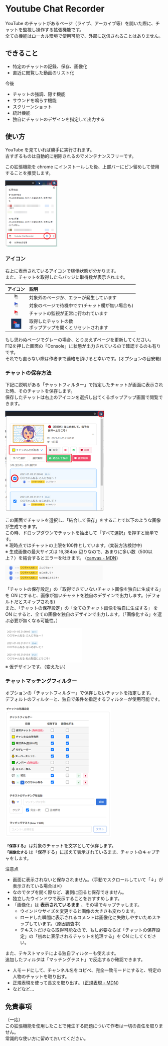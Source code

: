 
# Youtube Chat Recorder

YouTube のチャットがあるページ（ライブ、アーカイブ等）を開いた際に、チャットを監視し操作する拡張機能です。  
全ての機能はローカル環境で使用可能で、外部に送信されることはありません。  

## できること

- 特定のチャットの記録、保存、画像化
- 直近に閲覧した動画のリスト化

今後  

- チャットの強調、隠す機能
- サウンドを鳴らす機能
- スクリーンショット
- 統計機能
- 独自にチャットのデザインを指定して出力する

## 使い方

YouTube を見ていれば勝手に実行されます。  
古すぎるものは自動的に削除されるのでメンテナンスフリーです。  


この拡張機能を chrome にインストールした後、上部バーにピン留めして使用することを推奨します。  

![pinned_extension](./assets/pinned_extension.png "pinned_extension")  




### アイコン

右上に表示されているアイコンで稼働状態が分かります。  
また、チャットを取得したらバッジに取得数が表示されます。  

|アイコン|説明|
|:--:|:--|
|![icon-16x16-grey](./assets/icon-16x16-grey.png "icon-16x16-grey")|対象外のページか、エラーが発生しています|
|![icon-16x16-blue](./assets/icon-16x16-blue.png "icon-16x16-blue")|対象のページで待機中です(チャット欄が無い場合も)|
|![icon-16x16](./assets/icon-16x16.png "icon-16x16")|チャットの監視が正常に行われています|
|![badge](./assets/badge.png "badge")|取得したチャットの数<br>ポップアップを開くとリセットされます|

もし思わぬページでグレーの場合、とりあえずページを更新してください。  
F12を押した画面の「Console」に状態が出力されているので確認するのも有りです。  
それでも直らない際は作者まで連絡を頂けると幸いです。(オプションの目安箱)  





### チャットの保存方法

下記に説明がある「チャットフィルター」で指定したチャットが画面に表示された時、そのチャットを保存します。  
保存したチャットは右上のアイコンを選択し出てくるポップアップ画面で閲覧できます。  

![image_popup](./assets/image_popup.png "image_popup")  

この画面でチャットを選択し、「結合して保存」をすることで以下のような画像が生成できます。  
この時、ドロップダウンでチャットを抽出して「すべて選択」を押すと簡単です。  
※ 現時点ではチャットの上限を100件としています。(実装方法検討中)  
※ 生成画像の最大サイズは 16,384px 辺りなので、あまりに多い数（500以上？）を結合するとエラーを吐きます。 ([canvas - MDN](https://developer.mozilla.org/ja/docs/Web/HTML/Element/canvas "canvas"))  

![output_chats](./assets/output_chats.png "output_chats")  

「チャットの保存設定」の「取得できていないチャット画像を独自に生成する」 を ON にすると、画像が無いチャットを独自のデザインで出力します。(デフォルトだとスキップされる)  
また、「チャットの保存設定」の「全てのチャット画像を独自に生成する」 を ON にすると、全ての画像を独自のデザインで出力します。（「画像化する」を選ぶ必要が無くなる可能性。）  

![output_original_chats](./assets/output_original_chats.png "output_original_chats")  
※ 仮デザインです。（変えたい）  





### チャットマッチングフィルター

オプションの「チャットフィルター」で保存したいチャットを指定します。  
デフォルトのフィルターと、独自で条件を指定するフィルターが使用可能です。  

![image_chat_config](./assets/image_chat_config.png "image_chat_config")  

**`「保存する」`** は対象のチャットを文字として保存します。  
**`「画像化する`** は「保存する」に加えて表示されているまま、チャットのキャプチャをします。  

注意点

- 画面に表示されないと保存されません。（手動でスクロールしていて「↓」が表示されている場合は✕）
- なのでタブを開く際など、裏側に回ると保存できません。
- 独立したウインドウで表示することをおすすめします。
- 「画像化」は **表示されているまま** 、その場でキャプチャします。
  - ウインドウサイズを変更すると画像の大きさも変わります。
  - ロードした瞬間に表示されるコメントは画像化に失敗しやすいためスキップしています。（原因調査中）
  - テキストだけなら取得可能なので、もし必要ならば「チャットの保存設定」の「初めに表示されるチャットを処理する」を ON にしてください。

また、テキストマッチによる独自フィルターも使えます。  
追加したフィルタは「マッチングテスト」で反応するか確認できます。  

- 人モードにして、チャンネル名をコピペ、完全一致モードにすると、特定の人物のチャットを取り出す。
- 正規表現を使って長文を取り出す。（[正規表現 - MDN](https://developer.mozilla.org/ja/docs/Web/JavaScript/Guide/Regular_Expressions)）
- などなど...




## 免責事項

（一応）  
この拡張機能を使用したことで発生する問題について作者は一切の責任を取りません。  
常識的な使い方に留めておいてください。  
